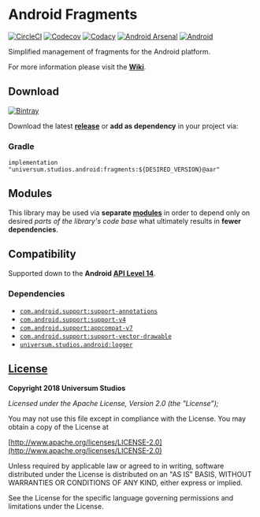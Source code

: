 Android Fragments
===============

[![CircleCI](https://circleci.com/gh/universum-studios/android_fragments.svg?style=shield)](https://circleci.com/gh/universum-studios/android_fragments)
[![Codecov](https://codecov.io/gh/universum-studios/android_fragments/branch/master/graph/badge.svg)](https://codecov.io/gh/universum-studios/android_fragments)
[![Codacy](https://api.codacy.com/project/badge/Grade/08a4a09365f543cca7b7201f5beb56a3)](https://www.codacy.com/app/universum-studios/android_fragments?utm_source=github.com&amp;utm_medium=referral&amp;utm_content=universum-studios/android_fragments&amp;utm_campaign=Badge_Grade)
[![Android Arsenal](https://img.shields.io/badge/Android%20Arsenal-Fragments-green.svg?style=flat)](https://android-arsenal.com/details/1/5408)
[![Android](https://img.shields.io/badge/android-8.1-blue.svg)](https://developer.android.com/about/versions/oreo/android-8.1.html)

Simplified management of fragments for the Android platform.

For more information please visit the **[Wiki](https://github.com/universum-studios/android_fragments/wiki)**.

## Download ##
[![Bintray](https://api.bintray.com/packages/universum-studios/android/universum.studios.android%3Afragments/images/download.svg)](https://bintray.com/universum-studios/android/universum.studios.android%3Afragments/_latestVersion)

Download the latest **[release](https://github.com/universum-studios/android_fragments/releases "Releases page")** or **add as dependency** in your project via:

### Gradle ###

    implementation "universum.studios.android:fragments:${DESIRED_VERSION}@aar"

## Modules ##

This library may be used via **separate [modules](https://github.com/universum-studios/android_fragments/blob/master/MODULES.md)**
in order to depend only on desired _parts of the library's code base_ what ultimately results in **fewer dependencies**.

## Compatibility ##

Supported down to the **Android [API Level 14](http://developer.android.com/about/versions/android-4.0.html "See API highlights")**.

### Dependencies ###

- [`com.android.support:support-annotations`](https://developer.android.com/topic/libraries/support-library/packages.html#annotations)
- [`com.android.support:support-v4`](https://developer.android.com/topic/libraries/support-library/packages.html#v4)
- [`com.android.support:appcompat-v7`](https://developer.android.com/topic/libraries/support-library/packages.html#v7)
- [`com.android.support:support-vector-drawable`](https://developer.android.com/topic/libraries/support-library/packages.html#vector-drawable)
- [`universum.studios.android:logger`](https://github.com/universum-studios/android_logger)

## [License](https://github.com/universum-studios/android_fragments/blob/master/LICENSE.md) ##

**Copyright 2018 Universum Studios**

_Licensed under the Apache License, Version 2.0 (the "License");_

You may not use this file except in compliance with the License. You may obtain a copy of the License at

[http://www.apache.org/licenses/LICENSE-2.0](http://www.apache.org/licenses/LICENSE-2.0)

Unless required by applicable law or agreed to in writing, software distributed under the License
is distributed on an "AS IS" BASIS, WITHOUT WARRANTIES OR CONDITIONS OF ANY KIND, either express
or implied.
     
See the License for the specific language governing permissions and limitations under the License.